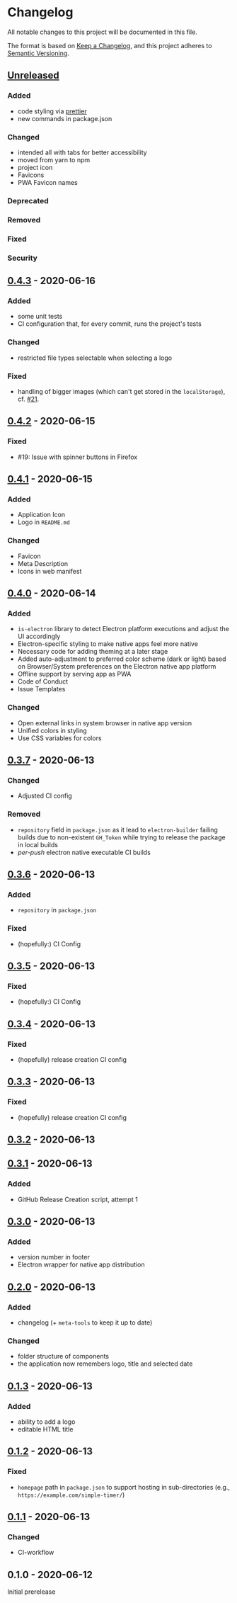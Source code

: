 # Changelog
All notable changes to this project will be documented in this file.

The format is based on [Keep a Changelog](https://keepachangelog.com/en/1.0.0/),
and this project adheres to [Semantic Versioning](https://semver.org/spec/v2.0.0.html).

## [Unreleased]
### Added
- code styling via [prettier](https://prettier.io/)
- new commands in package.json
### Changed
- intended all with tabs for better accessibility
- moved from yarn to npm
- project icon
- Favicons
- PWA Favicon names
### Deprecated
### Removed
### Fixed
### Security
## [0.4.3] - 2020-06-16
### Added
- some unit tests
- CI configuration that, for every commit, runs the project's tests
### Changed
- restricted file types selectable when selecting a logo
### Fixed
- handling of bigger images (which can't get stored in the `localStorage`), cf. [#21](https://github.com/fliegwerk/simple-timer/issues/21).
## [0.4.2] - 2020-06-15
### Fixed
- #19: Issue with spinner buttons in Firefox
## [0.4.1] - 2020-06-15
### Added
- Application Icon
- Logo in `README.md`
### Changed
- Favicon
- Meta Description
- Icons in web manifest
## [0.4.0] - 2020-06-14
### Added
- `is-electron` library to detect Electron platform executions and adjust the UI accordingly
- Electron-specific styling to make native apps feel more native
- Necessary code for adding theming at a later stage
- Added auto-adjustment to preferred color scheme (dark or light) based on Browser/System preferences on the Electron native app platform
- Offline support by serving app as PWA
- Code of Conduct
- Issue Templates
### Changed
- Open external links in system browser in native app version
- Unified colors in styling
- Use CSS variables for colors
## [0.3.7] - 2020-06-13
### Changed
- Adjusted CI config
### Removed
- `repository` field in `package.json` as it lead to `electron-builder` failing builds due to non-existent `GH_Token` while trying to release the package in local builds
- *per-push* electron native executable CI builds
## [0.3.6] - 2020-06-13
### Added
- `repository` in `package.json`
### Fixed
- (hopefully:) CI Config
## [0.3.5] - 2020-06-13
### Fixed
- (hopefully:) CI Config
## [0.3.4] - 2020-06-13
### Fixed
- (hopefully) release creation CI config
## [0.3.3] - 2020-06-13
### Fixed
- (hopefully) release creation CI config
## [0.3.2] - 2020-06-13
## [0.3.1] - 2020-06-13
### Added
- GitHub Release Creation script, attempt 1
## [0.3.0] - 2020-06-13
### Added
- version number in footer
- Electron wrapper for native app distribution
## [0.2.0] - 2020-06-13
### Added
- changelog (+ `meta-tools` to keep it up to date)
### Changed
- folder structure of components
- the application now remembers logo, title and selected date
## [0.1.3] - 2020-06-13
### Added
- ability to add a logo
- editable HTML title
## [0.1.2] - 2020-06-13
### Fixed
- `homepage` path in `package.json` to support hosting in sub-directories (e.g., `https://example.com/simple-timer/`)

## [0.1.1] - 2020-06-13
### Changed
- CI-workflow

## 0.1.0 - 2020-06-12
Initial prerelease

[Unreleased]: https://github.com/fliegwerk/simple-timer/compare/v0.4.3...HEAD
[0.1.3]: https://github.com/fliegwerk/simple-timer/compare/v0.1.2...v0.1.3
[0.1.2]: https://github.com/fliegwerk/simple-timer/compare/v0.1.1...v0.1.2
[0.1.1]: https://github.com/fliegwerk/simple-timer/compare/v0.1.0...v0.1.1
[0.2.0]: https://github.com/fliegwerk/simple-timer/compare/v0.1.3...v0.2.0
[0.3.0]: https://github.com/fliegwerk/simple-timer/compare/v0.2.0...v0.3.0
[0.3.1]: https://github.com/fliegwerk/simple-timer/compare/v0.3.0...v0.3.1
[0.3.2]: https://github.com/fliegwerk/simple-timer/compare/v0.3.1...v0.3.2
[0.3.3]: https://github.com/fliegwerk/simple-timer/compare/v0.3.2...v0.3.3
[0.3.4]: https://github.com/fliegwerk/simple-timer/compare/v0.3.3...v0.3.4
[0.3.5]: https://github.com/fliegwerk/simple-timer/compare/v0.3.4...v0.3.5
[0.3.6]: https://github.com/fliegwerk/simple-timer/compare/v0.3.5...v0.3.6
[0.3.7]: https://github.com/fliegwerk/simple-timer/compare/v0.3.6...v0.3.7
[0.4.0]: https://github.com/fliegwerk/simple-timer/compare/v0.3.7...v0.4.0
[0.4.1]: https://github.com/fliegwerk/simple-timer/compare/v0.4.0...v0.4.1
[0.4.2]: https://github.com/fliegwerk/simple-timer/compare/v0.4.1...v0.4.2
[0.4.3]: https://github.com/fliegwerk/simple-timer/compare/v0.4.2...v0.4.3
